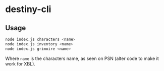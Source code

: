 # destiny-cli

## Usage

```sh
node index.js characters <name>
node index.js inventory <name>
node index.js grimoire <name>
```

Where `name` is the characters name, as seen on PSN (alter code to make it work for XBL).
